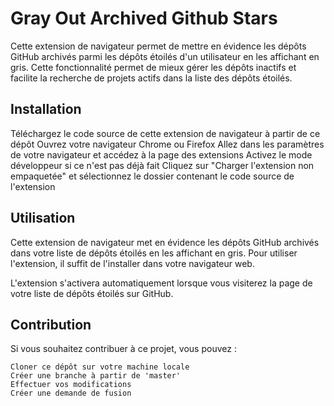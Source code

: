 #  Gray Out Archived Github Stars

Cette extension de navigateur permet de mettre en évidence les dépôts GitHub archivés parmi les dépôts étoilés d'un utilisateur en les affichant en gris. Cette fonctionnalité permet de mieux gérer les dépôts inactifs et facilite la recherche de projets actifs dans la liste des dépôts étoilés.

## Installation

Téléchargez le code source de cette extension de navigateur à partir de ce dépôt
Ouvrez votre navigateur Chrome ou Firefox
Allez dans les paramètres de votre navigateur et accédez à la page des extensions
Activez le mode développeur si ce n'est pas déjà fait
Cliquez sur "Charger l'extension non empaquetée" et sélectionnez le dossier contenant le code source de l'extension

## Utilisation

Cette extension de navigateur met en évidence les dépôts GitHub archivés dans votre liste de dépôts étoilés en les affichant en gris. Pour utiliser l'extension, il suffit de l'installer dans votre navigateur web.

L'extension s'activera automatiquement lorsque vous visiterez la page de votre liste de dépôts étoilés sur GitHub. 

## Contribution

Si vous souhaitez contribuer à ce projet, vous pouvez :

    Cloner ce dépôt sur votre machine locale
    Créer une branche à partir de 'master'
    Effectuer vos modifications
    Créer une demande de fusion
